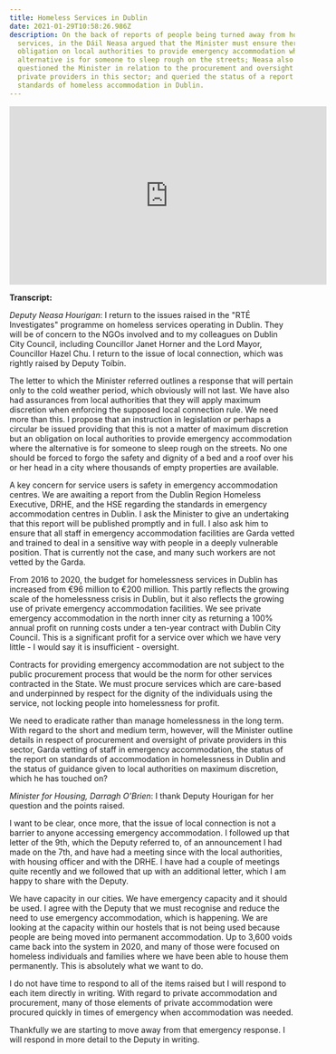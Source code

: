 ```yaml
---
title: Homeless Services in Dublin
date: 2021-01-29T10:58:26.986Z
description: On the back of reports of people being turned away from homeless
  services, in the Dáil Neasa argued that the Minister must ensure there is an
  obligation on local authorities to provide emergency accommodation where the
  alternative is for someone to sleep rough on the streets; Neasa also
  questioned the Minister in relation to the procurement and oversight of
  private providers in this sector; and queried the status of a report into the
  standards of homeless accommodation in Dublin.
---
```

<iframe width="560" height="315" src="https://www.youtube.com/embed/StRNCx-oGko" frameborder="0" allow="accelerometer; autoplay; clipboard-write; encrypted-media; gyroscope; picture-in-picture" allowfullscreen></iframe>

**Transcript:**

*Deputy Neasa Hourigan*: I return to the issues raised in the "RTÉ Investigates" programme on homeless services operating in Dublin. They will be of concern to the NGOs involved and to my colleagues on Dublin City Council, including Councillor Janet Horner and the Lord Mayor, Councillor Hazel Chu. I return to the issue of local connection, which was rightly raised by Deputy Toíbín.

The letter to which the Minister referred outlines a response that will pertain only to the cold weather period, which obviously will not last. We have also had assurances from local authorities that they will apply maximum discretion when enforcing the supposed local connection rule. We need more than this. I propose that an instruction in legislation or perhaps a circular be issued providing that this is not a matter of maximum discretion but an obligation on local authorities to provide emergency accommodation where the alternative is for someone to sleep rough on the streets. No one should be forced to forgo the safety and dignity of a bed and a roof over his or her head in a city where thousands of empty properties are available.

A key concern for service users is safety in emergency accommodation centres. We are awaiting a report from the Dublin Region Homeless Executive, DRHE, and the HSE regarding the standards in emergency accommodation centres in Dublin. I ask the Minister to give an undertaking that this report will be published promptly and in full. I also ask him to ensure that all staff in emergency accommodation facilities are Garda vetted and trained to deal in a sensitive way with people in a deeply vulnerable position. That is currently not the case, and many such workers are not vetted by the Garda.

From 2016 to 2020, the budget for homelessness services in Dublin has increased from €96 million to €200 million. This partly reflects the growing scale of the homelessness crisis in Dublin, but it also reflects the growing use of private emergency accommodation facilities. We see private emergency accommodation in the north inner city as returning a 100% annual profit on running costs under a ten-year contract with Dublin City Council. This is a significant profit for a service over which we have very little - I would say it is insufficient - oversight.

Contracts for providing emergency accommodation are not subject to the public procurement process that would be the norm for other services contracted in the State. We must procure services which are care-based and underpinned by respect for the dignity of the individuals using the service, not locking people into homelessness for profit.

We need to eradicate rather than manage homelessness in the long term. With regard to the short and medium term, however, will the Minister outline details in respect of procurement and oversight of private providers in this sector, Garda vetting of staff in emergency accommodation, the status of the report on standards of accommodation in homelessness in Dublin and the status of guidance given to local authorities on maximum discretion, which he has touched on?

*Minister for Housing, Darragh O'Brien*: I thank Deputy Hourigan for her question and the points raised. 

I want to be clear, once more, that the issue of local connection is not a barrier to anyone accessing emergency accommodation. I followed up that letter of the 9th, which the Deputy referred to, of an announcement I had made on the 7th, and have had a meeting since with the local authorities, with housing officer and with the DRHE. I have had a couple of meetings quite recently and we followed that up with an additional letter, which I am happy to share with the Deputy.

We have capacity in our cities. We have emergency capacity and it should be used. I agree with the Deputy that we must recognise and reduce the need to use emergency accommodation, which is happening. We are looking at the capacity within our hostels that is not being used because people are being moved into permanent accommodation. Up to 3,600 voids came back into the system in 2020, and many of those were focused on homeless individuals and families where we have been able to house them permanently. This is absolutely what we want to do.

I do not have time to respond to all of the items raised but I will respond to each item directly in writing. With regard to private accommodation and procurement, many of those elements of private accommodation were procured quickly in times of emergency when accommodation was needed. 

Thankfully we are starting to move away from that emergency response. I will respond in more detail to the Deputy in writing.